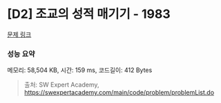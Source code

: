 # [D2] 조교의 성적 매기기 - 1983 

[문제 링크](https://swexpertacademy.com/main/code/problem/problemDetail.do?contestProbId=AV5PwGK6AcIDFAUq) 

### 성능 요약

메모리: 58,504 KB, 시간: 159 ms, 코드길이: 412 Bytes



> 출처: SW Expert Academy, https://swexpertacademy.com/main/code/problem/problemList.do